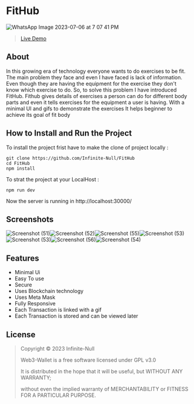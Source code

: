 # FitHub
![WhatsApp Image 2023-07-06 at 7 07 41 PM](https://github.com/Infinite-Null/FitHub/assets/97950192/ac084d07-c694-4b27-9f94-6a3d2655e426)

>[Live Demo](https://fithub-fitness.web.app/)

## About

In this growing era of technology everyone wants to do exercises to be fit. The main problem they face and even I have faced is lack of information. Even though they are having the equipment for the exercise they don't know which exercise to do. So, to solve this problem I have introduced FitHub. Fithub gives details of exercises a person can do for different body parts and even it tells exercises for the equipment a user is having. With a minimal UI and gifs to demonstrate the exercises It helps beginner to achieve its goal of fit body

## How to Install and Run the Project

To install the project frist have to make the clone of project locally :

```
git clone https://github.com/Infinite-Null/FitHub
cd FitHub
npm install
```

To strat the project at your LocalHost :

```
npm run dev
```

Now the server is running in http://localhost:30000/

## Screenshots

![Screenshot (51)](https://github.com/Infinite-Null/FitHub/assets/97950192/1c546b92-f59f-4764-ad62-6e5bcce98ab8)![Screenshot (52)](https://github.com/Infinite-Null/FitHub/assets/97950192/a71c9500-144d-4f9a-b698-1cf62df96105)![Screenshot (55)](https://github.com/Infinite-Null/FitHub/assets/97950192/45674a83-01bf-482c-8f17-6a7a06b3d305)![Screenshot (53)](https://github.com/Infinite-Null/FitHub/assets/97950192/1c391be7-c29a-4660-a0b5-3258dd8d0d01)![Screenshot (53)](https://github.com/Infinite-Null/FitHub/assets/97950192/729b1c82-21f4-43bc-a899-fcc891949360)![Screenshot (56)](https://github.com/Infinite-Null/FitHub/assets/97950192/d4289cb4-3462-46a9-a9ed-31131b1f7421)![Screenshot (54)](https://github.com/Infinite-Null/FitHub/assets/97950192/1dd09c96-1ce7-4dcf-b128-df2b86fa3374)

## Features
* Minimal Ui
* Easy To use
* Secure
* Uses Blockchain technology
* Uses Meta Mask
* Fully Responsive
* Each Transaction is linked with a gif
* Each Transaction is stored and can be viewed later

## License
>Copyright © 2023 Infinite-Null
>
>Web3-Wallet is a free software licensed under GPL v3.0
>
>It is distributed in the hope that it will be useful, but WITHOUT ANY WARRANTY;
>
>without even the implied warranty of MERCHANTABILITY or FITNESS FOR A PARTICULAR PURPOSE.
